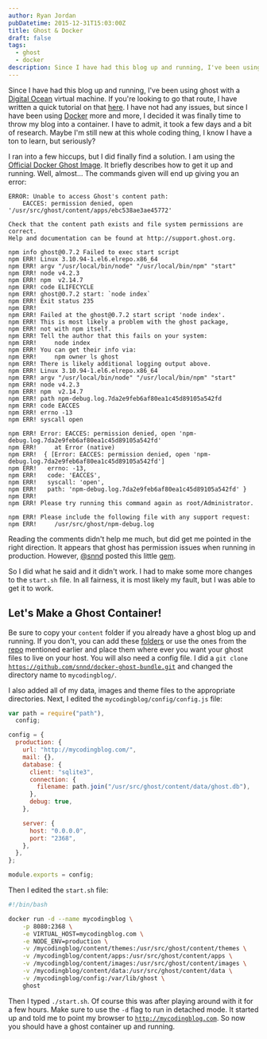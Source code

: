 ```yaml
---
author: Ryan Jordan
pubDatetime: 2015-12-31T15:03:00Z
title: Ghost & Docker
draft: false
tags:
  - ghost
  - docker
description: Since I have had this blog up and running, I've been using ghost with a [Digital Ocean](https://www.digitalocean.com/) virtual machine. If you're looking to go that route, I have written a quick tutorial on that [here](http://mycodingblog.com/up-and-running-with-ghost-and-digital-ocean/). I have not had any issues, but since I have been using [Docker](https://www.docker.com/) more and more, I decided it was finally time to throw my blog into a container. I have to admit, it took a few days and a bit of research. Maybe I'm still new at this whole coding thing, I know I have a ton to learn, but seriously?
---
```


Since I have had this blog up and running, I've been using ghost with a [Digital Ocean](https://www.digitalocean.com/) virtual machine. If you're looking to go that route, I have written a quick tutorial on that [here](http://mycodingblog.com/up-and-running-with-ghost-and-digital-ocean/). I have not had any issues, but since I have been using [Docker](https://www.docker.com/) more and more, I decided it was finally time to throw my blog into a container. I have to admit, it took a few days and a bit of research. Maybe I'm still new at this whole coding thing, I know I have a ton to learn, but seriously?

I ran into a few hiccups, but I did finally find a solution. I am using the [Official Docker Ghost Image](https://hub.docker.com/_/ghost/). It briefly describes how to get it up and running. Well, almost... The commands given will end up giving you an error:

<!--more-->

```none
ERROR: Unable to access Ghost's content path:
	EACCES: permission denied, open '/usr/src/ghost/content/apps/ebc538ae3ae45772'

Check that the content path exists and file system permissions are correct.
Help and documentation can be found at http://support.ghost.org.

npm info ghost@0.7.2 Failed to exec start script
npm ERR! Linux 3.10.94-1.el6.elrepo.x86_64
npm ERR! argv "/usr/local/bin/node" "/usr/local/bin/npm" "start"
npm ERR! node v4.2.3
npm ERR! npm  v2.14.7
npm ERR! code ELIFECYCLE
npm ERR! ghost@0.7.2 start: `node index`
npm ERR! Exit status 235
npm ERR!
npm ERR! Failed at the ghost@0.7.2 start script 'node index'.
npm ERR! This is most likely a problem with the ghost package,
npm ERR! not with npm itself.
npm ERR! Tell the author that this fails on your system:
npm ERR!     node index
npm ERR! You can get their info via:
npm ERR!     npm owner ls ghost
npm ERR! There is likely additional logging output above.
npm ERR! Linux 3.10.94-1.el6.elrepo.x86_64
npm ERR! argv "/usr/local/bin/node" "/usr/local/bin/npm" "start"
npm ERR! node v4.2.3
npm ERR! npm  v2.14.7
npm ERR! path npm-debug.log.7da2e9feb6af80ea1c45d89105a542fd
npm ERR! code EACCES
npm ERR! errno -13
npm ERR! syscall open

npm ERR! Error: EACCES: permission denied, open 'npm-debug.log.7da2e9feb6af80ea1c45d89105a542fd'
npm ERR!     at Error (native)
npm ERR!  { [Error: EACCES: permission denied, open 'npm-debug.log.7da2e9feb6af80ea1c45d89105a542fd']
npm ERR!   errno: -13,
npm ERR!   code: 'EACCES',
npm ERR!   syscall: 'open',
npm ERR!   path: 'npm-debug.log.7da2e9feb6af80ea1c45d89105a542fd' }
npm ERR!
npm ERR! Please try running this command again as root/Administrator.

npm ERR! Please include the following file with any support request:
npm ERR!     /usr/src/ghost/npm-debug.log
```

Reading the comments didn't help me much, but did get me pointed in the right direction. It appears that ghost has permission issues when running in production. However, [@snnd](https://github.com/snnd) posted this little [gem](https://github.com/snnd/docker-ghost-bundle).

So I did what he said and it didn't work. I had to make some more changes to the <code class="language-none">start.sh</code> file. In all fairness, it is most likely my fault, but I was able to get it to work.

## Let's Make a Ghost Container!

Be sure to copy your <code class="language-none">content</code> folder if you already have a ghost blog up and running. If you don't, you can add these [folders](https://github.com/TryGhost/Ghost/tree/master/content) or use the ones from the [repo](https://github.com/snnd/docker-ghost-bundle) mentioned earlier and place them where ever you want your ghost files to live on your host. You will also need a config file. I did a <code class="language-git">git clone https://github.com/snnd/docker-ghost-bundle.git</code> and changed the directory name to <code class="language-none">mycodingblog/</code>.

I also added all of my data, images and theme files to the appropriate directories. Next, I edited the <code class="language-none">mycodingblog/config/config.js</code> file:

```javascript
var path = require("path"),
  config;

config = {
  production: {
    url: "http://mycodingblog.com/",
    mail: {},
    database: {
      client: "sqlite3",
      connection: {
        filename: path.join("/usr/src/ghost/content/data/ghost.db"),
      },
      debug: true,
    },

    server: {
      host: "0.0.0.0",
      port: "2368",
    },
  },
};

module.exports = config;
```

Then I edited the <code class="language-none">start.sh</code> file:

```bash
#!/bin/bash

docker run -d --name mycodingblog \
	-p 8080:2368 \
	-e VIRTUAL_HOST=mycodingblog.com \
	-e NODE_ENV=production \
	-v /mycodingblog/content/themes:/usr/src/ghost/content/themes \
	-v /mycodingblog/content/apps:/usr/src/ghost/content/apps \
	-v /mycodingblog/content/images:/usr/src/ghost/content/images \
	-v /mycodingblog/content/data:/usr/src/ghost/content/data \
	-v /mycodingblog/config:/var/lib/ghost \
	ghost
```

Then I typed <code class="language-none">./start.sh</code>. Of course this was after playing around with it for a few hours. Make sure to use the <code class="language-none">-d</code> flag to run in detached mode. It started up and told me to point my browser to <code class="language-none">http://mycodingblog.com</code>. So now you should have a ghost container up and running.
